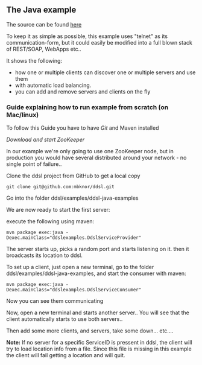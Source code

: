 The Java example
--------------------
The source can be found [here](https://github.com/mbknor/ddsl/tree/master/examples/ddsl-java-examples/src/main/java/ddslexamples)

To keep it as simple as possible, this example uses "telnet" as its communication-form, but it could easily be modified
into a full blown stack of REST/SOAP, WebApps etc..

It shows the following:

- how one or multiple clients can discover one or multiple servers and use them
- with automatic load balancing.
- you can add and remove servers and clients on the fly

### Guide explaining how to run example from scratch (on Mac/linux) ###

To follow this Guide you have to have *Git* and Maven installed

*Download and start ZooKeeper*

In our example we're only going to use one ZooKeeper node, but in production you would have several distributed around your network - no single point of failure..

Clone the ddsl project from GitHub to get a local copy

	git clone git@github.com:mbknor/ddsl.git

Go into the folder ddsl/examples/ddsl-java-examples

We are now ready to start the first server:

execute the following using maven: 

	mvn package exec:java -Dexec.mainClass="ddslexamples.DdslServiceProvider"

The server starts up, picks a random port and starts listening on it. then it broadcasts its location to ddsl.

To set up a client, just open a new terminal, go to the folder ddsl/examples/ddsl-java-examples, and start the consumer with maven: 

	mvn package exec:java -Dexec.mainClass="ddslexamples.DdslServiceConsumer"

Now you can see them communicating

Now, open a new terminal and starts another server.. You will see that the client automatically starts to use both servers..

Then add some more clients, and servers, take some down... etc....

**Note:** If no server for a specific ServiceID is pressent in ddsl, the client will try to load location info from a file. Since this file is missing in this example the client will fail getting a location and will quit.

